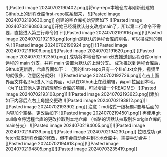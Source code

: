 ![[Pasted image 20240702190402.png]]将my-repo本地仓库与刚新创建的Github上的远程仓库first-repo联系起来，
![[Pasted image 20240702190630.png]]
创建的空仓库初始界面如下
![[Pasted image 20240702190803.png]]开始已经将默认分支改成main了，所以第二行命令不需要，直接进入第三行命令如下![[Pasted image 20240702191916.png]]![[Pasted image 20240702192153.png]]origin是默认的远程仓库的别名，可以换成别的别名
![[Pasted image 20240702190924.png]]
![[Pasted image 20240702191609.png]]![[Pasted image 20240702191620.png]]![[Pasted image 20240702192350.png]]
成功将本地仓库main分支推送到远程仓库origin远程的 main 分支，并将 main 设置为默认的上游分支。
成功推送到远程仓库后，GIthub更新后，仓库界面如下：
（我的first-repo只有一个file1.txt文件，视频里的就很多，注意区分就好）
![[Pasted image 20240702192726.png]]点击上面界面文件名即可进入下面界面，可以在Github上在线编辑，再pull拉回到本地。
（为了让其他人更好的理解你仓库的项目，可以增加一个README）![[Pasted image 20240702193108.png]]![[Pasted image 20240702193623.png]]添加如下内容后点右上角提交更改
![[Pasted image 20240702193812.png]]![[Pasted image 20240702193902.png]]
注意：md格式一级标题#要与后面的内容加个空格，更改后如下
![[Pasted image 20240702194501.png]]
再使用git pull命令将远程仓库的更改拉取到本地仓库
（省略的话默认拉取别名origin仓库的main分支）
![[Pasted image 20240702194005.png]]![[Pasted image 20240702194139.png]]![[Pasted image 20240702194230.png]]
拉取成功
git fetch获取远程仓库的修改，但不会自动合并到本地仓库中，需要手动合并
![[Pasted image 20240702194618.png]]![[Pasted image 20240702194805.png]]![[Pasted image 20240703235419.png]]